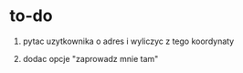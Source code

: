 #  to-do

1. pytac uzytkownika o adres i wyliczyc z tego koordynaty

2. dodac opcje "zaprowadz mnie tam"
